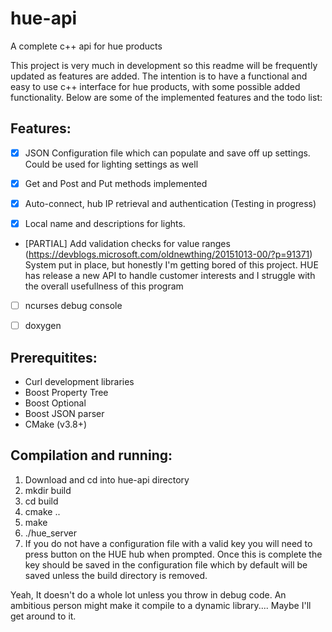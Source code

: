 # hue-api
A complete c++ api for hue products

This project is very much in development so this readme will be frequently updated
as features are added. The intention is to have a functional and easy to use c++ interface
for hue products, with some possible added functionality.  Below are some of the implemented features and the todo list:

## Features:

  - [X] JSON Configuration file which can populate and save off up settings.  Could be used
    for lighting settings as well

  - [X] Get and Post and Put methods implemented

  - [X] Auto-connect, hub IP retrieval and authentication (Testing in progress)

  - [X] Local name and descriptions for lights.

  - [PARTIAL] Add validation checks for value ranges (https://devblogs.microsoft.com/oldnewthing/20151013-00/?p=91371)
    System put in place, but honestly I'm getting bored of this project.  HUE has release a new API to handle customer interests and I struggle with the overall usefullness of this program

  - [ ] ncurses debug console

  - [ ] doxygen

## Prerequitites:

  - Curl development libraries
  - Boost Property Tree
  - Boost Optional
  - Boost JSON parser
  - CMake (v3.8+)

## Compilation and running:

  1. Download and cd into hue-api directory
  2. mkdir build
  3. cd build
  4. cmake ..
  5. make
  6. ./hue_server
  7. If you do not have a configuration file with a valid key you will need to press
     button on the HUE hub when prompted. Once this is complete the key should be saved
     in the configuration file which by default will be saved unless the build directory
     is removed.

  Yeah,  It doesn't do a whole lot unless you throw in debug code.  An ambitious person might make it compile to a dynamic library....  Maybe I'll get around to it.
